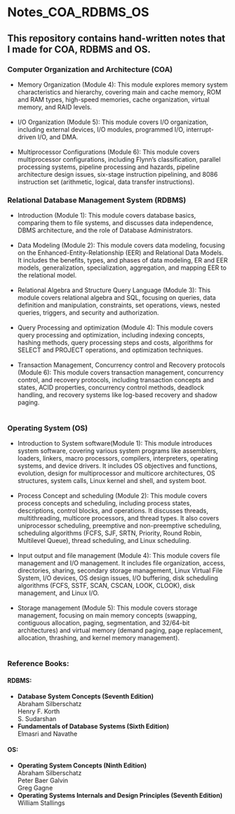 # Notes_COA_RDBMS_OS

<h2>This repository contains hand-written notes that I made for COA, RDBMS and OS.</h2>
<h3>Computer Organization and Architecture (COA)</h3>
<ul>
  <li>Memory Organization (Module 4): This module explores memory system characteristics and hierarchy, covering main and cache memory, ROM and RAM types, high-speed memories, cache organization, virtual memory, and RAID levels.</li><br>
  <li>I/O Organization (Module 5): This module covers I/O organization, including external devices, I/O modules, programmed I/O, interrupt-driven I/O, and DMA.</li><br>
  <li>Multiprocessor Configurations (Module 6): This module covers multiprocessor configurations, including Flynn’s classification, parallel processing systems, pipeline processing and hazards, pipeline architecture design issues, six-stage instruction pipelining, and 8086 instruction set (arithmetic, logical, data transfer instructions).</li>
</ul>

<h3>Relational Database Management System (RDBMS)</h3>
<ul>
  <li>Introduction (Module 1): This module covers database basics, comparing them to file systems, and discusses data independence, DBMS architecture, and the role of Database Administrators.</li><br>
  <li>Data Modeling (Module 2): This module covers data modeling, focusing on the Enhanced-Entity-Relationship (EER) and Relational Data Models. It includes the benefits, types, and phases of data modeling, ER and EER models, generalization, specialization, aggregation, and mapping EER to the relational model.</li><br>
  <li>Relational Algebra and Structure Query Language (Module 3): This module covers relational algebra and SQL, focusing on queries, data definition and manipulation, constraints, set operations, views, nested queries, triggers, and security and authorization.</li><br>
  <li>Query Processing and optimization (Module 4): This module covers query processing and optimization, including indexing concepts, hashing methods, query processing steps and costs, algorithms for SELECT and PROJECT operations, and optimization techniques.</li><br>
  <li>Transaction Management, Concurrency control and Recovery protocols (Module 6): This module covers transaction management, concurrency control, and recovery protocols, including transaction concepts and states, ACID properties, concurrency control methods, deadlock handling, and recovery systems like log-based recovery and shadow paging.</li><br>
</ul>

<h3>Operating System (OS)</h3>
<ul>
  <li>Introduction to System software(Module 1): This module introduces system software, covering various system programs like assemblers, loaders, linkers, macro processors, compilers, interpreters, operating systems, and device drivers. It includes OS objectives and functions, evolution, design for multiprocessor and multicore architectures, OS structures, system calls, Linux kernel and shell, and system boot.</li><br>
  <li>Process Concept and scheduling (Module 2): This module covers process concepts and scheduling, including process states, descriptions, control blocks, and operations. It discusses threads, multithreading, multicore processors, and thread types. It also covers uniprocessor scheduling, preemptive and non-preemptive scheduling, scheduling algorithms (FCFS, SJF, SRTN, Priority, Round Robin, Multilevel Queue), thread scheduling, and Linux scheduling.</li><br>
  <li>Input output and file management (Module 4): This module covers file management and I/O management. It includes file organization, access, directories, sharing, secondary storage management, Linux Virtual File System, I/O devices, OS design issues, I/O buffering, disk scheduling algorithms (FCFS, SSTF, SCAN, CSCAN, LOOK, CLOOK), disk management, and Linux I/O.</li><br>
  <li>Storage management (Module 5): This module covers storage management, focusing on main memory concepts (swapping, contiguous allocation, paging, segmentation, and 32/64-bit architectures) and virtual memory (demand paging, page replacement, allocation, thrashing, and kernel memory management).</li><br>
</ul>

<h3>Reference Books:</h3>
<h4>RDBMS:</h4>
<ul>
  <li>
    <strong>Database System Concepts (Seventh Edition)</strong><br>
    Abraham Silberschatz<br>
    Henry F. Korth<br>
    S. Sudarshan
  </li>
  <li>
    <strong>Fundamentals of Database Systems (Sixth Edition)</strong><br>
    Elmasri and Navathe
  </li>
</ul>
<h4>OS:</h4>
<ul>
  <li>
    <strong>Operating System Concepts (Ninth Edition)</strong><br>
    Abraham Silberschatz<br>
    Peter Baer Galvin<br>
    Greg Gagne
  </li>
  <li>
    <strong>Operating Systems Internals and Design Principles (Seventh Edition)</strong><br>
    William Stallings
  </li>
</ul>

